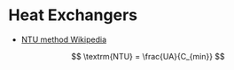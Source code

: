 # Heat Exchangers

- [NTU method Wikipedia](https://en.wikipedia.org/wiki/NTU_method)

$$
\textrm{NTU} = \frac{UA}{C_{min}}
$$
